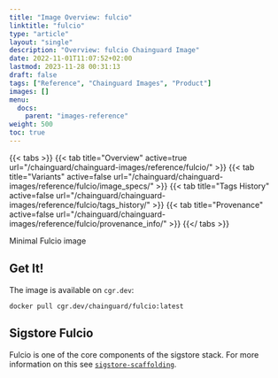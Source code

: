 ```yaml
---
title: "Image Overview: fulcio"
linktitle: "fulcio"
type: "article"
layout: "single"
description: "Overview: fulcio Chainguard Image"
date: 2022-11-01T11:07:52+02:00
lastmod: 2023-11-28 00:31:13
draft: false
tags: ["Reference", "Chainguard Images", "Product"]
images: []
menu: 
  docs: 
    parent: "images-reference"
weight: 500
toc: true
---
```


{{< tabs >}}
{{< tab title="Overview" active=true url="/chainguard/chainguard-images/reference/fulcio/" >}}
{{< tab title="Variants" active=false url="/chainguard/chainguard-images/reference/fulcio/image_specs/" >}}
{{< tab title="Tags History" active=false url="/chainguard/chainguard-images/reference/fulcio/tags_history/" >}}
{{< tab title="Provenance" active=false url="/chainguard/chainguard-images/reference/fulcio/provenance_info/" >}}
{{</ tabs >}}



<!--overview:start-->
Minimal Fulcio image
<!--overview:end-->

<!--getting:start-->
## Get It!
The image is available on `cgr.dev`:

```
docker pull cgr.dev/chainguard/fulcio:latest
```
<!--getting:end-->

<!--body:start-->
## Sigstore Fulcio

Fulcio is one of the core components of the sigstore stack.  For more information
on this see [`sigstore-scaffolding`](../sigstore-scaffolding/).
<!--body:end-->

